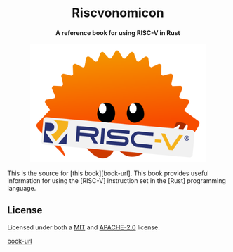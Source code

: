 <center>
    <h1>Riscvonomicon</h2>
    <h4>A reference book for using RISC-V in Rust</h4>
    <img
        style="width: 400px"
        src="./src/assets/riscvonomicon.svg"
        alt="Ferris holding a RISC-V logo"
    />
</center>

This is the source for [this book][book-url]. This book provides useful
information for using the [RISC-V] instruction set in the [Rust] programming
language.

## License

Licensed under both a [MIT](./LICENSE-MIT) and [APACHE-2.0](./LICENSE-APACHE)
license.

[book-url](https://coastalwhite.github.io/riscvonomicon)
